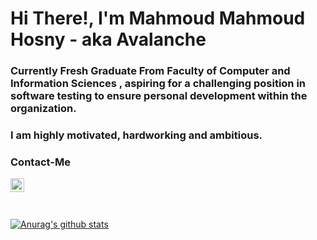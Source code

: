 # Hi There!, I'm Mahmoud Mahmoud Hosny - aka Avalanche

### Currently Fresh Graduate From Faculty of Computer and Information Sciences , aspiring for a challenging position in software testing to ensure personal development within the organization.
### I am highly motivated, hardworking and ambitious.

### Contact-Me

[<img align="left" alt="LinkedIn" width="22px" src="https://cdn.jsdelivr.net/npm/simple-icons@v3/icons/linkedin.svg" />](www.linkedin.com/in/mahmoud-mahmoud-hosny-26376b204/)

<br />
<br />
<br />

[![Anurag's github stats](https://github-readme-stats.vercel.app/api?username=mahmoudhosny33&show_icons=true&theme=cobalt)](https://github.com/anuraghazra/github-readme-stats)
